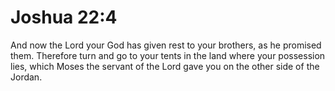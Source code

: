 # Joshua 22:4

And now the Lord your God has given rest to your brothers, as he promised them. Therefore turn and go to your tents in the land where your possession lies, which Moses the servant of the Lord gave you on the other side of the Jordan.
